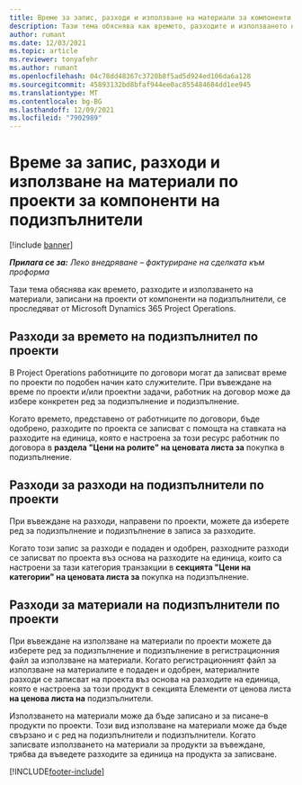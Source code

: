```yaml
---
title: Време за запис, разходи и използване на материали за компоненти, подизпълнители
description: Тази тема обяснява как времето, разходите и използването на материали, записани на проекти от компоненти на подизпълнители, се проследяват от Microsoft Dynamics 365 Project Operations.
author: rumant
ms.date: 12/03/2021
ms.topic: article
ms.reviewer: tonyafehr
ms.author: rumant
ms.openlocfilehash: 04c78dd48367c3720b8f5ad5d924ed106da6a128
ms.sourcegitcommit: 45893132bd8bfaf944ee0ac855484684dd1ee945
ms.translationtype: MT
ms.contentlocale: bg-BG
ms.lasthandoff: 12/09/2021
ms.locfileid: "7902989"
---
```

# <a name="recording-time-expenses-and-material-usage-on-projects-for-subcontracted-components"></a>Време за запис, разходи и използване на материали по проекти за компоненти на подизпълнители

[!include [banner](../../includes/dataverse-preview.md)]

_**Прилага се за:** Леко внедряване – фактуриране на сделката към проформа_

Тази тема обяснява как времето, разходите и използването на материали, записани на проекти от компоненти на подизпълнители, се проследяват от Microsoft Dynamics 365 Project Operations.

## <a name="costing-for-subcontractor-time-on-projects"></a>Разходи за времето на подизпълнител по проекти
В Project Operations работниците по договори могат да записват време по проекти по подобен начин като служителите. При въвеждане на време по проекти и/или проектни задачи, работник на договор може да избере конкретен ред за подизпълнение и подизпълнение.

Когато времето, представено от работниците по договори, бъде одобрено, разходите по проекта се записват с помощта на ставката на разходите на единица, която е настроена за този ресурс работник по договора в **раздела "Цени на ролите" на ценовата листа за** покупка в подизпълнение.

## <a name="costing-for-subcontracted-expenses-on-projects"></a>Разходи за разходи на подизпълнители по проекти
При въвеждане на разходи, направени по проекти, можете да изберете ред за подизпълнение и подизпълнение в записа за разходите. 

Когато този запис за разходи е подаден и одобрен, разходните разходи се записват по проекта въз основа на разходите на единица, които са настроени за тази категория транзакции в **секцията "Цени на категории" на ценовата листа за** покупка на подизпълнение.

## <a name="costing-for-subcontracted-materials-on-projects"></a>Разходи за материали на подизпълнители по проекти
При въвеждане на използване на материали по проекти можете да изберете ред за подизпълнение и подизпълнение в регистрационния файл за използване на материали. Когато регистрационният файл за използване на материалите е подаден и одобрен, материалните разходи се записват на проекта въз основа на разходите на единица, която е настроена за този продукт в секцията Елементи от ценова листа **на ценова листа на** подизпълнители.

Използването на материали може да бъде записано и за писане–в продукти по проекти. Този вид използване на материали може да бъде свързано и с ред на подизпълнители и подизпълнители. Когато записвате използването на материали за продукти за въвеждане, трябва да въведете разходите за единица на продукта за записване. 


[!INCLUDE[footer-include](../../includes/footer-banner.md)]
